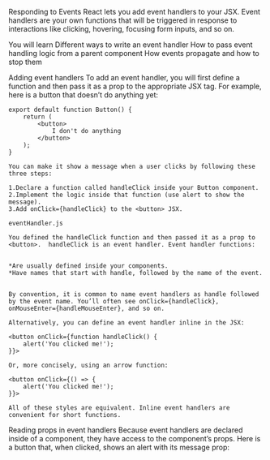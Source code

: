 Responding to Events
    React lets you add event handlers to your JSX. Event handlers are your own functions that will be triggered in response to interactions like clicking, hovering, focusing form inputs, and so on.

You will learn
    Different ways to write an event handler
    How to pass event handling logic from a parent component
    How events propagate and how to stop them

Adding event handlers 
    To add an event handler, you will first define a function and then pass it as a prop to the appropriate JSX tag. For example, here is a button that doesn’t do anything yet:

    export default function Button() {
        return (
            <button>
                I don't do anything
            </button>
        );
    }

    You can make it show a message when a user clicks by following these three steps:

    1.Declare a function called handleClick inside your Button component.
    2.Implement the logic inside that function (use alert to show the message).
    3.Add onClick={handleClick} to the <button> JSX.

    eventHandler.js

    You defined the handleClick function and then passed it as a prop to <button>.  handleClick is an event handler. Event handler functions:

    
    *Are usually defined inside your components.
    *Have names that start with handle, followed by the name of the event.


    By convention, it is common to name event handlers as handle followed by the event name. You’ll often see onClick={handleClick}, onMouseEnter={handleMouseEnter}, and so on.

    Alternatively, you can define an event handler inline in the JSX:

    <button onClick={function handleClick() {
        alert('You clicked me!');
    }}>

    Or, more concisely, using an arrow function:

    <button onClick={() => {
        alert('You clicked me!');
    }}>

    All of these styles are equivalent. Inline event handlers are convenient for short functions.

Reading props in event handlers 
    Because event handlers are declared inside of a component, they have access to the component’s props. Here is a button that, when clicked, shows an alert with its message prop: